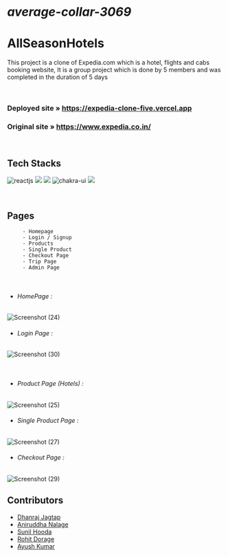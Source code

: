 # _average-collar-3069_
# **AllSeasonHotels**
This project is a clone of Expedia.com which is a hotel, flights and cabs booking website, It is a group project which is done by 5 members and was completed in the duration of 5 days
 


<br/>

### Deployed site » https://expedia-clone-five.vercel.app
### Original site » https://www.expedia.co.in/
<br />



## Tech Stacks
<p>
         <img src="https://img.shields.io/badge/React-282c34?style=for-the-badge&logo=react&logoColor=61DAFB" alt="reactjs" />
         <img src="https://img.shields.io/badge/Redux-593D88?style=for-the-badge&logo=redux&logoColor=white" />
         <img src="https://img.shields.io/badge/React_Router-CA4245?style=for-the-badge&logo=react-router&logoColor=white" />
         <img src="https://img.shields.io/badge/Chakra%20UI-27bdb1?style=for-the-badge&logo=chakraui&logoColor=white" alt="chakra-ui" />
         <img src="https://img.shields.io/badge/Vercel-000000?style=for-the-badge&logo=vercel&logoColor=white" />
</p>

<br/>

## Pages

         - Homepage
         - Login / Signup
         - Products
         - Single Product
         - Checkout Page
         - Trip Page
         - Admin Page

<br/>


   - ###### HomePage :

![Screenshot (24)](https://user-images.githubusercontent.com/96099134/209419941-8a822528-cebb-435a-bd35-e5e19bed9e70.png)
<br/>


   - ###### Login Page :

![Screenshot (30)](https://user-images.githubusercontent.com/96099134/209419939-58ce13fa-8566-42fb-8289-ade8d16dac09.png)

<br/>


   - ###### Product Page (Hotels) :

![Screenshot (25)](https://user-images.githubusercontent.com/96099134/209419943-acf06a86-552b-4b85-964b-f89cdf4f8fe8.png)
<br/>


   - ###### Single Product Page :

![Screenshot (27)](https://user-images.githubusercontent.com/96099134/209419934-32a6921c-0fbb-4a29-8e47-a3735f2c5ee0.png)
<br/>



   - ###### Checkout Page :
![Screenshot (29)](https://user-images.githubusercontent.com/96099134/209419937-fd53919e-d136-404b-8fb2-abd0323505e1.png)



## Contributors

   - <a href="https://github.com/Dhanraj4198"> Dhanraj Jagtap </a>
   - <a href="https://github.com/Aniruddha8787"> Aniruddha Nalage </a>
   - <a href="https://github.com/SunilHooda"> Sunil Hooda </a>
   - <a href="https://github.com/RohitD100"> Rohit Dorage </a>
   - <a href="https://github.com/Aayush983"> Ayush Kumar </a>






